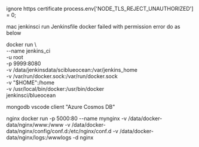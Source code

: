 ignore https certificate
process.env['NODE_TLS_REJECT_UNAUTHORIZED'] = 0;




mac jenkinsci run Jenkinsfile docker failed with permission error
do as below

docker run \       
  --name jenkins_ci \
  -u root \
  -p 9999:8080 \
  -v /data/jenkinsdata/sciblueocean:/var/jenkins_home \
  -v /var/run/docker.sock:/var/run/docker.sock \
  -v "$HOME":/home \
  -v /usr/local/bin/docker:/usr/bin/docker \
  jenkinsci/blueocean


mongodb vscode client "Azure Cosmos DB"


nginx
docker run -p 5000:80 --name mynginx -v /data/docker-data/nginx/www:/www -v /data/docker-data/nginx/config/conf.d:/etc/nginx/conf.d -v /data/docker-data/nginx/logs:/wwwlogs -d nginx
